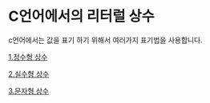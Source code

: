# C언어에서의 리터럴 상수
c언어에서는 값을 표기 하기 위해서 여러가지 표기법을 사용합니다.

  [1.정수형 상수]()


  [2.실수형 상수]()


  [3.문자형 상수]()
